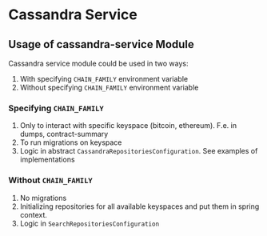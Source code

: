 # Cassandra Service

## Usage of cassandra-service Module

Сassandra service module could be used in two ways:

1. With specifying `CHAIN_FAMILY` environment variable
2. Without specifying `CHAIN_FAMILY` environment variable

### Specifying `CHAIN_FAMILY`

1. Only to interact with specific keyspace (bitcoin, ethereum). F.e. in dumps, contract-summary
2. To run migrations on keyspace
3. Logic in abstract `CassandraRepositoriesConfiguration`. See examples of implementations

### Without `CHAIN_FAMILY`

1. No migrations
2. Initializing repositories for all available keyspaces and put them in spring context.
3. Logic in `SearchRepositoriesConfiguration`